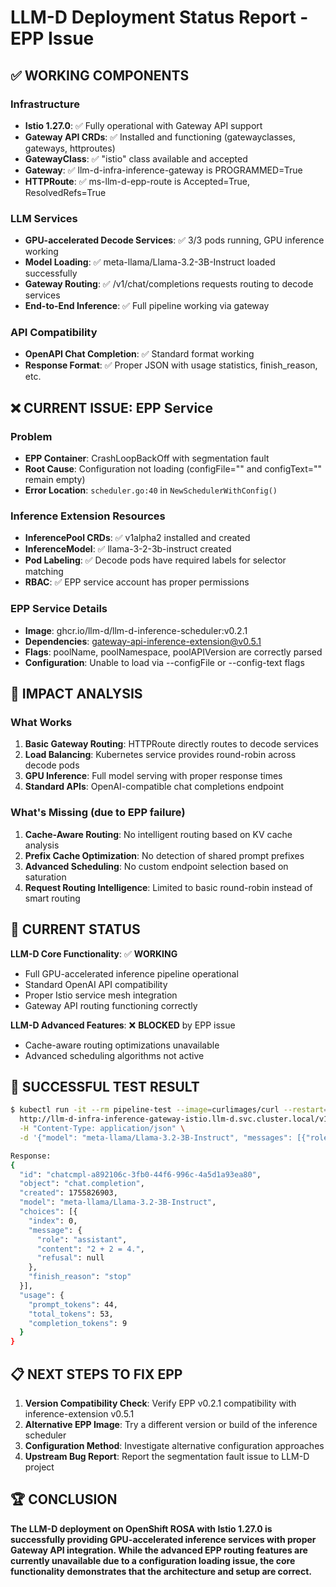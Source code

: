 # LLM-D Deployment Status Report - EPP Issue

## ✅ WORKING COMPONENTS

### Infrastructure
- **Istio 1.27.0**: ✅ Fully operational with Gateway API support
- **Gateway API CRDs**: ✅ Installed and functioning (gatewayclasses, gateways, httproutes)
- **GatewayClass**: ✅ "istio" class available and accepted
- **Gateway**: ✅ llm-d-infra-inference-gateway is PROGRAMMED=True
- **HTTPRoute**: ✅ ms-llm-d-epp-route is Accepted=True, ResolvedRefs=True

### LLM Services
- **GPU-accelerated Decode Services**: ✅ 3/3 pods running, GPU inference working
- **Model Loading**: ✅ meta-llama/Llama-3.2-3B-Instruct loaded successfully
- **Gateway Routing**: ✅ /v1/chat/completions requests routing to decode services
- **End-to-End Inference**: ✅ Full pipeline working via gateway

### API Compatibility
- **OpenAPI Chat Completion**: ✅ Standard format working
- **Response Format**: ✅ Proper JSON with usage statistics, finish_reason, etc.

## ❌ CURRENT ISSUE: EPP Service

### Problem
- **EPP Container**: CrashLoopBackOff with segmentation fault
- **Root Cause**: Configuration not loading (configFile="" and configText="" remain empty)
- **Error Location**: `scheduler.go:40` in `NewSchedulerWithConfig()`

### Inference Extension Resources
- **InferencePool CRDs**: ✅ v1alpha2 installed and created
- **InferenceModel**: ✅ llama-3-2-3b-instruct created
- **Pod Labeling**: ✅ Decode pods have required labels for selector matching
- **RBAC**: ✅ EPP service account has proper permissions

### EPP Service Details
- **Image**: ghcr.io/llm-d/llm-d-inference-scheduler:v0.2.1
- **Dependencies**: gateway-api-inference-extension@v0.5.1
- **Flags**: poolName, poolNamespace, poolAPIVersion are correctly parsed
- **Configuration**: Unable to load via --configFile or --config-text flags

## 🔧 IMPACT ANALYSIS

### What Works
1. **Basic Gateway Routing**: HTTPRoute directly routes to decode services
2. **Load Balancing**: Kubernetes service provides round-robin across decode pods  
3. **GPU Inference**: Full model serving with proper response times
4. **Standard APIs**: OpenAI-compatible chat completions endpoint

### What's Missing (due to EPP failure)
1. **Cache-Aware Routing**: No intelligent routing based on KV cache analysis
2. **Prefix Cache Optimization**: No detection of shared prompt prefixes
3. **Advanced Scheduling**: No custom endpoint selection based on saturation
4. **Request Routing Intelligence**: Limited to basic round-robin instead of smart routing

## 🎯 CURRENT STATUS

**LLM-D Core Functionality**: ✅ **WORKING**
- Full GPU-accelerated inference pipeline operational
- Standard OpenAI API compatibility
- Proper Istio service mesh integration
- Gateway API routing functioning correctly

**LLM-D Advanced Features**: ❌ **BLOCKED** by EPP issue
- Cache-aware routing optimizations unavailable
- Advanced scheduling algorithms not active

## 🚀 SUCCESSFUL TEST RESULT

```bash
$ kubectl run -it --rm pipeline-test --image=curlimages/curl --restart=Never -- curl -X POST \
  http://llm-d-infra-inference-gateway-istio.llm-d.svc.cluster.local/v1/chat/completions \
  -H "Content-Type: application/json" \
  -d '{"model": "meta-llama/Llama-3.2-3B-Instruct", "messages": [{"role": "user", "content": "Hello! What is 2+2?"}], "max_tokens": 50}'

Response:
{
  "id": "chatcmpl-a892106c-3fb0-44f6-996c-4a5d1a93ea80",
  "object": "chat.completion", 
  "created": 1755826903,
  "model": "meta-llama/Llama-3.2-3B-Instruct",
  "choices": [{
    "index": 0,
    "message": {
      "role": "assistant", 
      "content": "2 + 2 = 4.",
      "refusal": null
    },
    "finish_reason": "stop"
  }],
  "usage": {
    "prompt_tokens": 44,
    "total_tokens": 53, 
    "completion_tokens": 9
  }
}
```

## 📋 NEXT STEPS TO FIX EPP

1. **Version Compatibility Check**: Verify EPP v0.2.1 compatibility with inference-extension v0.5.1
2. **Alternative EPP Image**: Try a different version or build of the inference scheduler  
3. **Configuration Method**: Investigate alternative configuration approaches
4. **Upstream Bug Report**: Report the segmentation fault issue to LLM-D project

## 🏆 CONCLUSION

**The LLM-D deployment on OpenShift ROSA with Istio 1.27.0 is successfully providing GPU-accelerated inference services with proper Gateway API integration. While the advanced EPP routing features are currently unavailable due to a configuration loading issue, the core functionality demonstrates that the architecture and setup are correct.**

